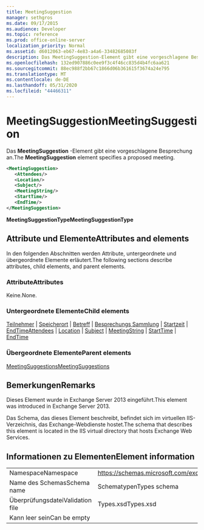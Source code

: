 ```yaml
---
title: MeetingSuggestion
manager: sethgros
ms.date: 09/17/2015
ms.audience: Developer
ms.topic: reference
ms.prod: office-online-server
localization_priority: Normal
ms.assetid: d6012063-eb67-4e83-a4a6-33482685083f
description: Das MeetingSuggestion-Element gibt eine vorgeschlagene Besprechung an.
ms.openlocfilehash: 132ed907886c0ee9f3c4f46cc835d4b4fc6aa621
ms.sourcegitcommit: 88ec988f2bb67c1866d06b361615f3674a24e795
ms.translationtype: MT
ms.contentlocale: de-DE
ms.lasthandoff: 05/31/2020
ms.locfileid: "44466311"
---
```

# <a name="meetingsuggestion"></a><span data-ttu-id="01c6b-103">MeetingSuggestion</span><span class="sxs-lookup"><span data-stu-id="01c6b-103">MeetingSuggestion</span></span>

<span data-ttu-id="01c6b-104">Das **MeetingSuggestion** -Element gibt eine vorgeschlagene Besprechung an.</span><span class="sxs-lookup"><span data-stu-id="01c6b-104">The **MeetingSuggestion** element specifies a proposed meeting.</span></span> 
  
```XML
<MeetingSuggestion>
   <Attendees/>
   <Location/>
   <Subject/>
   <MeetingString/>
   <StartTime/>
   <EndTime/>
</MeetingSuggestion>
```

 <span data-ttu-id="01c6b-105">**MeetingSuggestionType**</span><span class="sxs-lookup"><span data-stu-id="01c6b-105">**MeetingSuggestionType**</span></span>
## <a name="attributes-and-elements"></a><span data-ttu-id="01c6b-106">Attribute und Elemente</span><span class="sxs-lookup"><span data-stu-id="01c6b-106">Attributes and elements</span></span>

<span data-ttu-id="01c6b-107">In den folgenden Abschnitten werden Attribute, untergeordnete und übergeordnete Elemente erläutert.</span><span class="sxs-lookup"><span data-stu-id="01c6b-107">The following sections describe attributes, child elements, and parent elements.</span></span>
  
### <a name="attributes"></a><span data-ttu-id="01c6b-108">Attribute</span><span class="sxs-lookup"><span data-stu-id="01c6b-108">Attributes</span></span>

<span data-ttu-id="01c6b-109">Keine.</span><span class="sxs-lookup"><span data-stu-id="01c6b-109">None.</span></span>
  
### <a name="child-elements"></a><span data-ttu-id="01c6b-110">Untergeordnete Elemente</span><span class="sxs-lookup"><span data-stu-id="01c6b-110">Child elements</span></span>

<span data-ttu-id="01c6b-111">[Teilnehmer](attendees.md)  |  [Speicherort](location.md)  |  [Betreff](subject.md)  |  [Besprechungs Sammlung](meetingstring.md)  |  [Startzeit](starttime.md)  |  [EndTime](endtime.md)</span><span class="sxs-lookup"><span data-stu-id="01c6b-111">[Attendees](attendees.md) | [Location](location.md) | [Subject](subject.md) | [MeetingString](meetingstring.md) | [StartTime](starttime.md) | [EndTime](endtime.md)</span></span>
  
### <a name="parent-elements"></a><span data-ttu-id="01c6b-112">Übergeordnete Elemente</span><span class="sxs-lookup"><span data-stu-id="01c6b-112">Parent elements</span></span>

[<span data-ttu-id="01c6b-113">MeetingSuggestions</span><span class="sxs-lookup"><span data-stu-id="01c6b-113">MeetingSuggestions</span></span>](meetingsuggestions.md)
  
## <a name="remarks"></a><span data-ttu-id="01c6b-114">Bemerkungen</span><span class="sxs-lookup"><span data-stu-id="01c6b-114">Remarks</span></span>

<span data-ttu-id="01c6b-115">Dieses Element wurde in Exchange Server 2013 eingeführt.</span><span class="sxs-lookup"><span data-stu-id="01c6b-115">This element was introduced in Exchange Server 2013.</span></span>
  
<span data-ttu-id="01c6b-116">Das Schema, das dieses Element beschreibt, befindet sich im virtuellen IIS-Verzeichnis, das Exchange-Webdienste hostet.</span><span class="sxs-lookup"><span data-stu-id="01c6b-116">The schema that describes this element is located in the IIS virtual directory that hosts Exchange Web Services.</span></span>
  
## <a name="element-information"></a><span data-ttu-id="01c6b-117">Informationen zu Elementen</span><span class="sxs-lookup"><span data-stu-id="01c6b-117">Element information</span></span>

|||
|:-----|:-----|
|<span data-ttu-id="01c6b-118">Namespace</span><span class="sxs-lookup"><span data-stu-id="01c6b-118">Namespace</span></span>  <br/> |https://schemas.microsoft.com/exchange/services/2006/types  <br/> |
|<span data-ttu-id="01c6b-119">Name des Schemas</span><span class="sxs-lookup"><span data-stu-id="01c6b-119">Schema name</span></span>  <br/> |<span data-ttu-id="01c6b-120">Schematypen</span><span class="sxs-lookup"><span data-stu-id="01c6b-120">Types schema</span></span>  <br/> |
|<span data-ttu-id="01c6b-121">Überprüfungsdatei</span><span class="sxs-lookup"><span data-stu-id="01c6b-121">Validation file</span></span>  <br/> |<span data-ttu-id="01c6b-122">Types.xsd</span><span class="sxs-lookup"><span data-stu-id="01c6b-122">Types.xsd</span></span>  <br/> |
|<span data-ttu-id="01c6b-123">Kann leer sein</span><span class="sxs-lookup"><span data-stu-id="01c6b-123">Can be empty</span></span>  <br/> ||
   

